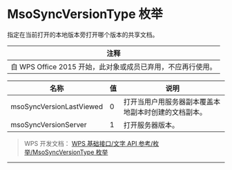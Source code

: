 # MsoSyncVersionType 枚举

指定在当前打开的本地版本旁打开哪个版本的共享文档。

| 注释                                                        |
|-------------------------------------------------------------|
| 自 WPS Office 2015 开始，此对象或成员已弃用，不应再行使用。 |

| 名称                     | 值  | 说明                                                 |
|--------------------------|-----|------------------------------------------------------|
| msoSyncVersionLastViewed | 0   | 打开当用户用服务器副本覆盖本地副本时创建的文档副本。 |
| msoSyncVersionServer     | 1   | 打开服务器版本。                                     |

> WPS 开发文档： [WPS 基础接口/文字 API 参考/枚举/MsoSyncVersionType 枚举](https://qn.cache.wpscdn.cn/encs/doc/office_v19/topics/WPS%20%E5%9F%BA%E7%A1%80%E6%8E%A5%E5%8F%A3/%E6%96%87%E5%AD%97%20API%20%E5%8F%82%E8%80%83/%E6%9E%9A%E4%B8%BE/MsoSyncVersionType%20%E6%9E%9A%E4%B8%BE.html)

------------------------------------------------------------------------
